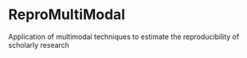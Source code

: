 # ReproMultiModal
Application of multimodal techniques to estimate the reproducibility of scholarly research
